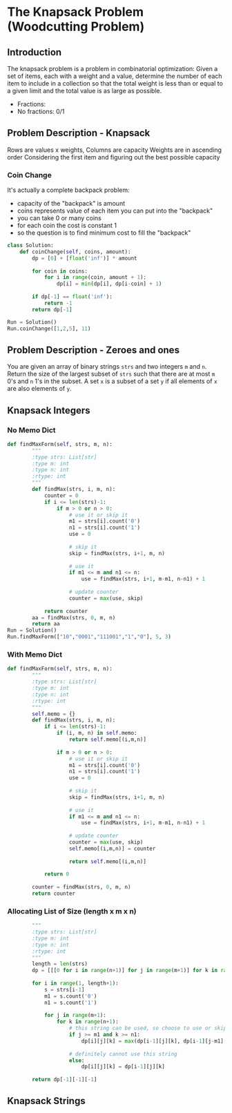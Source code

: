 # The Knapsack Problem (Woodcutting Problem)
## Introduction
The knapsack problem is a problem in combinatorial optimization: Given a set of items, each with a weight and a value, determine the number of each item to include in a collection so that the total weight is less than or equal to a given limit and the total value is as large as possible.

- Fractions: 
- No fractions: 0/1

## Problem Description - Knapsack
Rows are values x weights, Columns are capacity
Weights are in ascending order 
Considering the first item and figuring out the best possible capacity


### Coin Change
It's actually a complete backpack problem:
- capacity of the "backpack" is amount
- coins represents value of each item you can put into the "backpack"
- you can take 0 or many coins
- for each coin the cost is constant 1
- so the question is to find minimum cost to fill the "backpack"
```python
class Solution:
    def coinChange(self, coins, amount):
        dp = [0] + [float('inf')] * amount
        
        for coin in coins:
            for i in range(coin, amount + 1):
                dp[i] = min(dp[i], dp[i-coin] + 1)
        
        if dp[-1] == float('inf'):
            return -1
        return dp[-1]

Run = Solution()
Run.coinChange([1,2,5], 11)
```


## Problem Description - Zeroes and ones
You are given an array of binary strings `strs` and two integers `m` and `n`.
Return the size of the largest subset of `strs` such that there are at most `m` 0's and `n` 1's in the subset.
A set `x` is a subset of a set `y` if all elements of `x` are also elements of `y`.
## Knapsack Integers
### No Memo Dict
```python
def findMaxForm(self, strs, m, n):
        """
        :type strs: List[str]
        :type m: int
        :type n: int
        :rtype: int
        """
        def findMax(strs, i, m, n):
            counter = 0
            if i <= len(strs)-1:                
                if m > 0 or n > 0:
                    # use it or skip it
                    m1 = strs[i].count('0')
                    n1 = strs[i].count('1')
                    use = 0
                    
                    # skip it
                    skip = findMax(strs, i+1, m, n)
                    
                    # use it
                    if m1 <= m and n1 <= n:
                        use = findMax(strs, i+1, m-m1, n-n1) + 1
                    
                    # update counter
                    counter = max(use, skip)
                                
            return counter
        aa = findMax(strs, 0, m, n)
        return aa
Run = Solution()
Run.findMaxForm(["10","0001","111001","1","0"], 5, 3)
```
### With Memo Dict
```python
def findMaxForm(self, strs, m, n):
        """
        :type strs: List[str]
        :type m: int
        :type n: int
        :rtype: int
        """
        self.memo = {}
        def findMax(strs, i, m, n):
            if i <= len(strs)-1:
                if (i, m, n) in self.memo:
                    return self.memo[(i,m,n)]
                
                if m > 0 or n > 0:
                    # use it or skip it
                    m1 = strs[i].count('0')
                    n1 = strs[i].count('1')
                    use = 0
                    
                    # skip it
                    skip = findMax(strs, i+1, m, n)
                    
                    # use it
                    if m1 <= m and n1 <= n:
                        use = findMax(strs, i+1, m-m1, n-n1) + 1
                    
                    # update counter
                    counter = max(use, skip)
                    self.memo[(i,m,n)] = counter
                    
                    return self.memo[(i,m,n)]
            
            return 0
            
        counter = findMax(strs, 0, m, n)
        return counter
```

### Allocating List of Size (length x m x n)
```python
        """
        :type strs: List[str]
        :type m: int
        :type n: int
        :rtype: int
        """
        length = len(strs)
        dp = [[[0 for i in range(n+1)] for j in range(m+1)] for k in range(length+1)]
                    
        for i in range(1, length+1):
            s = strs[i-1]
            m1 = s.count('0')
            n1 = s.count('1')
            
            for j in range(m+1):
                for k in range(n+1):
                    # this string can be used, so choose to use or skip
                    if j >= m1 and k >= n1:
                        dp[i][j][k] = max(dp[i-1][j][k], dp[i-1][j-m1][k-n1]+1)
                    
                    # definitely cannot use this string
                    else:
                        dp[i][j][k] = dp[i-1][j][k]
        
        return dp[-1][-1][-1]
```
## Knapsack Strings
